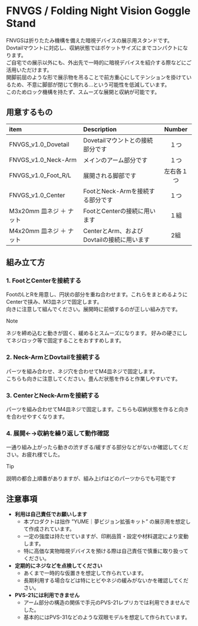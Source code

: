 # FNVGS / Folding Night Vision Goggle Stand
FNVGSは折りたたみ機構を備えた暗視デバイスの展示用スタンドです。  
Dovtailマウントに対応し、収納状態ではポケットサイズにまでコンパクトになります。  
ご自宅での展示以外にも、外出先で一時的に暗視デバイスを紹介する際などにご活用いただけます。  
開脚前屈のような形で展示物を吊ることで前方重心にしてテンションを掛けているため、不意に脚部が閉じて倒れる…という可能性を低減しています。  
このためロック機構を持たず、スムーズな展開と収納が可能です。  

## 用意するもの
| item | Description | Number |
| :--- | :--- | :---: |
| FNVGS_v1.0_Dovetail | Dovetailマウントとの接続部分です | １つ |
| FNVGS_v1.0_Neck-Arm | メインのアーム部分です | １つ |
| FNVGS_v1.0_Foot_R/L | 展開される脚部です | 左右各１つ |
| FNVGS_v1.0_Center | FootとNeck-Armを接続する部分です | １つ |
| M3x20mm 皿ネジ ＋ ナット | FootとCenterの接続に用います | １組 |
| M4x20mm 皿ネジ ＋ ナット | CenterとArm、およびDovtailの接続に用います | 2組 |

## 組み立て方
### **1. FootとCenterを接続する**
FootのLとRを用意し、円状の部分を重ね合わせます。これらをまとめるようにCenterで挟み、M3皿ネジで固定します。  
向きに注意して組んでください。展開時に前傾するのが正しい組み方です。
> [!NOTE]
> ネジを締め込むと動きが固く、緩めるとスムーズになります。
> 好みの硬さにしてネジロック等で固定することをおすすめします。

### **2. Neck-ArmとDovtailを接続する**
パーツを組み合わせ、ネジ穴を合わせてM4皿ネジで固定します。  
こちらも向きに注意してください。畳んだ状態を作ると作業しやすいです。

### **3. CenterとNeck-Armを接続する**
パーツを組み合わせてM4皿ネジで固定します。こちらも収納状態を作ると向きを合わせやすくなります。

### **4. 展開←→収納を繰り返して動作確認**
一通り組み上がったら動きの渋すぎる/緩すぎる部分などがないか確認してください。お疲れ様でした。
> [!TIP]
> 説明の都合上順番がありますが、組み上げはどのパーツからでも可能です

## 注意事項
- **利用は自己責任でお願いします**
  - 本プロダクトは拙作 ”YUME｜夢ビジョン拡張キット” の展示用を想定して作成されています。
  - 一定の強度は持たせていますが、印刷品質・設定や材料選定により変動します。
  - 特に高価な実物暗視デバイスを預ける際は自己責任で慎重に取り扱ってください。
- **定期的にネジなどを点検してください**
  - あくまで一時的な仮置きを想定して作られています。
  - 長期利用する場合などは特にヒビやネジの緩みがないかを確認してください。
- **PVS-21には利用できません**
  - アーム部分の構造の関係で手元のPVS-21レプリカでは利用できませんでした。
  - 基本的にはPVS-31などのような双眼モデルを想定して作られています。

